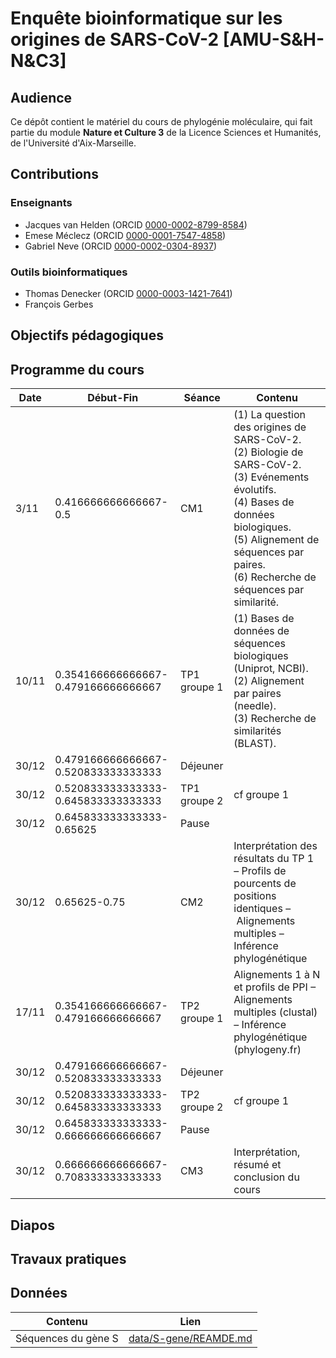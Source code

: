 # Enquête bioinformatique sur les origines de SARS-CoV-2 [AMU-S&H-N&C3] 

## Audience

Ce dépôt contient le matériel du cours de phylogénie moléculaire, qui fait partie du module **Nature et Culture 3** de la Licence Sciences et Humanités, de l'Université d'Aix-Marseille.

## Contributions

### Enseignants

- Jacques van Helden (ORCID [0000-0002-8799-8584](https://orcid.org/0000-0002-8799-8584))
- Emese Méclecz (ORCID [0000-0001-7547-4858](https://orcid.org/0000-0001-7547-4858))
- Gabriel Neve (ORCID [0000-0002-0304-8937](https://orcid.org/0000-0002-0304-8937))

### Outils bioinformatiques

- Thomas Denecker (ORCID [0000-0003-1421-7641](https://orcid.org/0000-0003-1421-7641))
- François Gerbes

## Objectifs pédagogiques

## Programme du cours

| Date | Début-Fin | Séance|Contenu |
| ----- | ----------- | ----------|-------------------- |
| 3/11 | 0.416666666666667-0.5 | CM1|(1) La question des origines de SARS-CoV-2. <br>(2) Biologie de SARS-CoV-2. <br>(3) Evénements évolutifs.<br>(4) Bases de données biologiques. <br>(5) Alignement de séquences par paires. <br>(6) Recherche de séquences par similarité.  |
| 10/11 | 0.354166666666667-0.479166666666667 | TP1 groupe 1|(1) Bases de données de séquences biologiques (Uniprot, NCBI). <br>(2) Alignement par paires (needle). <br>(3) Recherche de similarités (BLAST).  |
| 30/12 | 0.479166666666667-0.520833333333333 | Déjeuner| |
| 30/12 | 0.520833333333333-0.645833333333333 | TP1 groupe 2|cf groupe 1 |
| 30/12 | 0.645833333333333-0.65625 | Pause| |
| 30/12 | 0.65625-0.75 | CM2|Interprétation des résultats du TP 1 – Profils de pourcents de positions identiques – Alignements multiples –  Inférence phylogénétique |
| 17/11 | 0.354166666666667-0.479166666666667 | TP2 groupe 1|Alignements 1 à N et profils de PPI – Alignements multiples (clustal) – Inférence phylogénétique (phylogeny.fr) |
| 30/12 | 0.479166666666667-0.520833333333333 | Déjeuner| |
| 30/12 | 0.520833333333333-0.645833333333333 | TP2 groupe 2|cf groupe 1 |
| 30/12 | 0.645833333333333-0.666666666666667 | Pause| |
| 30/12 | 0.666666666666667-0.708333333333333 | CM3|Interprétation, résumé et conclusion du cours |

## Diapos

## Travaux pratiques

## Données


| Contenu | Lien |
|------------------|-------------------------------|
| Séquences du gène S | [data/S-gene/REAMDE.md](data/S-gene/REAMDE.md)
